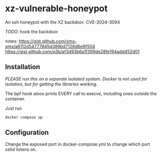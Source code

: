 # xz-vulnerable-honeypot
An ssh honeypot with the XZ backdoor. CVE-2024-3094

*TODO*: hook the backdoor

notes: https://gist.github.com/smx-smx/a6112d54777845d389bd7126d6e9f504
https://gist.github.com/q3k/af3d93b6a1f399de28fe194add452d01

## Installation

*PLEASE run this on a separate isolated system. Docker is not used for isolation, but for getting the libraries working.*

The bpf hook alsoo prints EVERY call to execve, including ones outside the container. 

Just run

```bash
docker compose up
```

## Configuration

Change the exposed port in docker-compose.yml to change which port sshd listens on.

